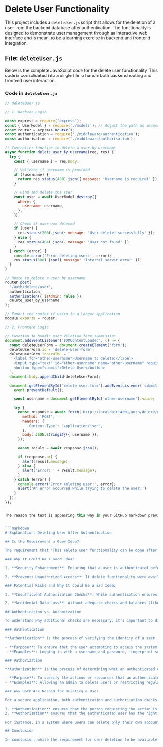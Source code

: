 # Delete User Functionality

This project includes a `deleteUser.js` script that allows for the deletion of a user from the backend database after authentication. The functionality is designed to demonstrate user management through an interactive web interface and is meant to be a learning exercise in backend and frontend integration.

## File: `deleteUser.js`

Below is the complete JavaScript code for the delete user functionality. This code is consolidated into a single file to handle both backend routing and frontend user interaction.

### Code in `deleteUser.js`

```javascript
// deleteUser.js

// 1. Backend Logic

const express = require('express');
const { UserModel } = require('./models'); // Adjust the path as necessary
const router = express.Router();
const authentication = require('./middleware/authentication');
const authorisation = require('./middleware/authorisation');

// Controller function to delete a user by username
async function delete_user_by_username(req, res) {
  try {
    const { username } = req.body;

    // Validate if username is provided
    if (!username) {
      return res.status(400).json({ message: 'Username is required' });
    }

    // Find and delete the user
    const user = await UserModel.destroy({
      where: {
        username: username,
      },
    });

    // Check if user was deleted
    if (user) {
      res.status(200).json({ message: 'User deleted successfully' });
    } else {
      res.status(404).json({ message: 'User not found' });
    }
  } catch (error) {
    console.error('Error deleting user:', error);
    res.status(500).json({ message: 'Internal server error' });
  }
}

// Route to delete a user by username
router.post(
  '/auth/delete/user',
  authentication,
  authorisation({ isAdmin: false }),
  delete_user_by_username
);

// Export the router if using in a larger application
module.exports = router;

// 2. Frontend Logic

// Function to handle user deletion form submission
document.addEventListener('DOMContentLoaded', () => {
  const deleteUserForm = document.createElement('form');
  deleteUserForm.id = 'delete-user-form';
  deleteUserForm.innerHTML = `
    <label for="other-username">Username to delete:</label>
    <input type="text" id="other-username" name="other-username" required>
    <button type="submit">Delete User</button>
  `;
  document.body.appendChild(deleteUserForm);

  document.getElementById('delete-user-form').addEventListener('submit', async (event) => {
    event.preventDefault();

    const username = document.getElementById('other-username').value;

    try {
      const response = await fetch('http://localhost:4001/auth/delete/user', {
        method: 'POST',
        headers: {
          'Content-Type': 'application/json',
        },
        body: JSON.stringify({ username }),
      });

      const result = await response.json();

      if (response.ok) {
        alert(result.message);
      } else {
        alert('Error: ' + result.message);
      }
    } catch (error) {
      console.error('Error deleting user:', error);
      alert('An error occurred while trying to delete the user.');
    }
  });
});


The reason the text is appearing this way in your GitHub markdown preview is due to the initial backticks with the word "markdown" after them. When you start a code block in markdown using triple backticks followed by a language identifier (like `markdown`), GitHub treats everything within that block as literal text rather than rendering it as formatted markdown.


```markdown
# Explanation: Deleting User After Authentication

## Is the Requirement a Good Idea?

The requirement that "This delete user functionality can be done after authentication" is both **a good idea and potentially risky** depending on the context and implementation details.

### Why It Could Be a Good Idea:

1. **Security Enhancement**: Ensuring that a user is authenticated before allowing them to delete any user data is crucial for maintaining security. Authentication verifies that the person making the request is who they claim to be. By implementing authentication, the application ensures that only legitimate users are allowed to perform sensitive actions like deleting a user.

2. **Prevents Unauthorized Access**: If delete functionality were available without authentication, anyone could potentially delete any user's data, which would be a significant security vulnerability. Authentication acts as the first layer of defense to prevent unauthorized users from performing critical actions.

### Potential Risks and Why It Could Be a Bad Idea:

1. **Insufficient Authorization Checks**: While authentication ensures the user is who they say they are, it does not ensure that they have permission to delete another user. If the application only checks for authentication but not authorization, any authenticated user could potentially delete any other user's account, which would be a severe flaw. This could lead to misuse of the delete functionality, especially if a malicious user gains access to an authenticated session.

2. **Accidental Data Loss**: Without adequate checks and balances (like confirmation prompts or role-based permissions), there is a risk of accidental or malicious data deletion. It’s essential that the delete functionality is protected by more than just authentication to avoid unintended consequences.

## Authentication vs. Authorization

To understand why additional checks are necessary, it's important to differentiate between authentication and authorization:

### Authentication

**Authentication** is the process of verifying the identity of a user. It answers the question: *"Who are you?"* Common authentication methods include passwords, multi-factor authentication (MFA), and biometric verification.

- **Purpose**: To ensure that the user attempting to access the system is who they claim to be.
- **Examples**: Logging in with a username and password, fingerprint scanning, using a security token.

### Authorization

**Authorization** is the process of determining what an authenticated user is allowed to do. It answers the question: *"What are you allowed to do?"*

- **Purpose**: To specify the actions or resources that an authenticated user can access based on their permissions or roles.
- **Examples**: Allowing an admin to delete users or restricting regular users to view-only access to certain data.

### Why Both Are Needed for Deleting a User

For a secure application, both authentication and authorization checks are necessary:

1. **Authentication** ensures that the person requesting the action is a legitimate user of the system.
2. **Authorization** ensures that the authenticated user has the right permissions to perform the delete action.

For instance, in a system where users can delete only their own accounts, both authentication (to ensure the user is logged in) and authorization (to ensure they are deleting their own account) checks are required. In an admin-controlled environment, additional authorization checks (like verifying admin rights) would be necessary to allow the deletion of any user.

## Conclusion

In conclusion, while the requirement for user deletion to be available post-authentication is fundamentally a good idea for enhancing security, it is not sufficient on its own. Proper authorization mechanisms must also be implemented to ensure that users have the correct permissions to perform such critical actions. Implementing both authentication and authorization will provide a more secure and robust application, preventing unauthorized access and accidental or malicious data loss.
```

